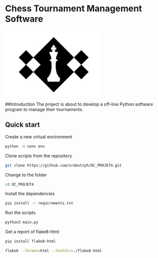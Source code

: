 # Chess Tournament Management Software
[![logo_of_chess_program](https://github.com/xrobotzyh/OC_PROJET4/blob/master/resources/chess.jpg "logo_of_chess_program")](https://github.com/xrobotzyh/OC_PROJET4/blob/master/resources/chess.jpg "logo_of_chess_program")

##Introduction
The project is about to develop a off-line Python software program to manage their tournaments.


## Quick start

Create a new virtual environment
```bash
python -m venv env
```
Clone scripts from the repository

```bash
git clone https://github.com/xrobotzyh/OC_PROJET4.git
```

Change to the folder
```bash
cd OC_PROJET4
```
Install the dependencies
```bash
pip install -r requirements.txt
```
Run the scripts
```bash
python3 main.py
```
Get a report of flake8-html
```bash
pip install flake8-html
```
```bash
flake8 --format=html --htmldir=./flake8-html
```
